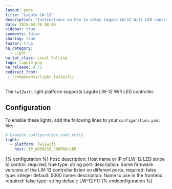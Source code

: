 ```yaml
---
layout: page
title: "Lagute LW-12"
description: "Instructions on how to setup Lagute LW-12 Wifi LED controller within Home Assistant."
date: 2018-04-28 08:00
sidebar: true
comments: false
sharing: true
footer: true
ha_category:
  - Light
ha_iot_class: Local Polling
logo: lagute.png
ha_release: 0.71
redirect_from:
 - /components/light.lw12wifi/
---
```


The `lw12wifi` light platform supports Lagute LW-12 Wifi LED controller.

## Configuration

To enable these lights, add the following lines to your `configuration.yaml` file:

```yaml
# Example configuration.yaml entry
light:
  - platform: lw12wifi
    host: IP_ADDRESS_CONTROLLER
```

{% configuration %}
host:
  description: Host name or IP of LW-12 LED stripe to control.
  required: true
  type: string
port:
  description: Some firmware versions of the LW-12 controller listen on different ports.
  required: false
  type: integer
  default: 5000
name:
  description: Name to use in the frontend.
  required: false
  type: string
  default: LW-12 FC
{% endconfiguration %}

